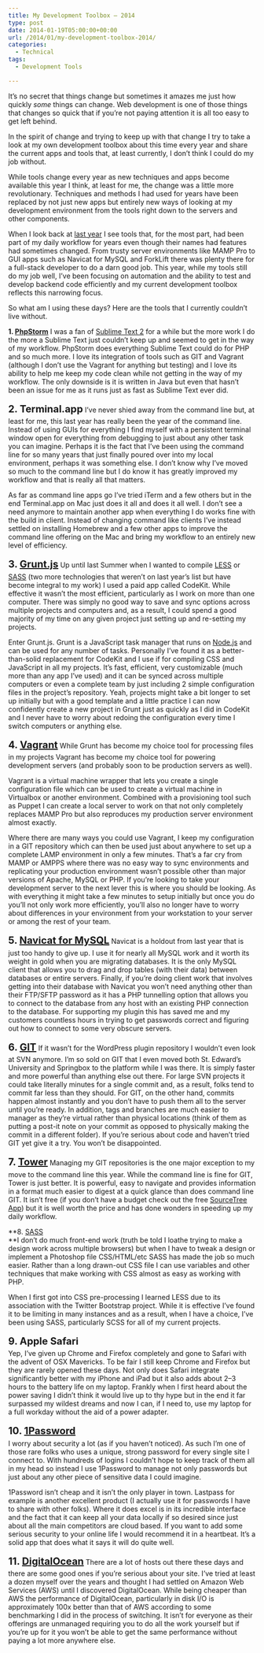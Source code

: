 ```yaml
---
title: My Development Toolbox – 2014
type: post
date: 2014-01-19T05:00:00+00:00
url: /2014/01/my-development-toolbox-2014/
categories:
  - Technical
tags:
  - Development Tools

---
```

It’s no secret that things change but sometimes it amazes me just how quickly _some_ things can change. Web development is one of those things that changes so quick that if you’re not paying attention it is all too easy to get left behind.

In the spirit of change and trying to keep up with that change I try to take a look at my own development toolbox about this time every year and share the current apps and tools that, at least currently, I don’t think I could do my job without.

While tools change every year as new techniques and apps become available this year I think, at least for me, the change was a little more revolutionary. Techniques and methods I had used for years have been replaced by not just new apps but entirely new ways of looking at my development environment from the tools right down to the servers and other components.

When I look back at [last year][1] I see tools that, for the most part, had been part of my daily workflow for years even though their names had features had sometimes changed. From trusty server environments like MAMP Pro to GUI apps such as Navicat for MySQL and ForkLift there was plenty there for a full-stack developer to do a darn good job. This year, while my tools still do my job well, I’ve been focusing on automation and the ability to test and develop backend code efficiently and my current development toolbox reflects this narrowing focus.

So what am I using these days? Here are the tools that I currently couldn’t live without.

**1. <a title="JetBrains PhpStorm" href="http://www.jetbrains.com/phpstorm/" target="_blank" rel="noopener noreferrer">PhpStorm</a>**
I was a fan of <a title="Sublime Text" href="http://www.sublimetext.com" target="_blank" rel="noopener noreferrer">Sublime Text 2</a> for a while but the more work I do the more a Sublime Text just couldn’t keep up and seemed to get in the way of my workflow. PhpStorm does everything Sublime Text could do for PHP and so much more. I love its integration of tools such as GIT and Vagrant (although I don’t use the Vagrant for anything but testing) and I love its ability to help me keep my code clean while not getting in the way of my workflow. The only downside is it is written in Java but even that hasn’t been an issue for me as it runs just as fast as Sublime Text ever did.

<strong style="font-size: 1.25rem; line-height: 1.625;">2. Terminal.app</strong>
I’ve never shied away from the command line but, at least for me, this last year has really been the year of the command line. Instead of using GUIs for everything I find myself with a persistent terminal window open for everything from debugging to just about any other task you can imagine. Perhaps it is the fact that I’ve been using the command line for so many years that just finally poured over into my local environment, perhaps it was something else. I don’t know why I’ve moved so much to the command line but I do know it has greatly improved my workflow and that is really all that matters.

As far as command line apps go I’ve tried iTerm and a few others but in the end Terminal.app on Mac just does it all and does it all well. I don’t see a need anymore to maintain another app when everything I do works fine with the build in client. Instead of changing command like clients I’ve instead settled on installing Homebrew and a few other apps to improve the command line offering on the Mac and bring my workflow to an entirely new level of efficiency.

<strong style="font-size: 1.25rem; line-height: 1.625;">3. <a title="Gruntjs" href="http://gruntjs.com" target="_blank" rel="noopener noreferrer">Grunt.js</a></strong>
Up until last Summer when I wanted to compile <a title="LESS" href="http://www.lesscss.org" target="_blank" rel="noopener noreferrer">LESS</a> or <a title="SASS" href="http://sass-lang.com" target="_blank" rel="noopener noreferrer">SASS</a> (two more technologies that weren’t on last year’s list but have become integral to my work) I used a paid app called CodeKit. While effective it wasn’t the most efficient, particularly as I work on more than one computer. There was simply no good way to save and sync options across multiple projects and computers and, as a result, I could spend a good majority of my time on any given project just setting up and re-setting my projects.

Enter Grunt.js. Grunt is a JavaScript task manager that runs on <a title="Node.js" href="http://nodejs.org" target="_blank" rel="noopener noreferrer">Node.js</a> and can be used for any number of tasks. Personally I’ve found it as a better-than-solid replacement for CodeKit and I use if for compiling CSS and JavaScript in all my projects. It’s fast, efficient, very customizable (much more than any app I’ve used) and it can be synced across multiple computers or even a complete team by just including 2 simple configuration files in the project’s repository. Yeah, projects might take a bit longer to set up initially but with a good template and a little practice I can now confidently create a new project in Grunt just as quickly as I did in CodeKit and I never have to worry about redoing the configuration every time I switch computers or anything else.

<strong style="font-size: 1.25rem; line-height: 1.625;">4. <a title="Vagrant" href="http://www.vagrantup.com" target="_blank" rel="noopener noreferrer">Vagrant</a></strong>
While Grunt has become my choice tool for processing files in my projects Vagrant has become my choice tool for powering development servers (and probably soon to be production servers as well).

Vagrant is a virtual machine wrapper that lets you create a single configuration file which can be used to create a virtual machine in Virtualbox or another environment. Combined with a provisioning tool such as Puppet I can create a local server to work on that not only completely replaces MAMP Pro but also reproduces my production server environment almost exactly.

Where there are many ways you could use Vagrant, I keep my configuration in a GIT repository which can then be used just about anywhere to set up a complete LAMP environment in only a few minutes. That’s a far cry from MAMP or AMPPS where there was no easy way to sync environments and replicating your production environment wasn’t possible other than major versions of Apache, MySQL or PHP. If you’re looking to take your development server to the next lever this is where you should be looking. As with everything it might take a few minutes to setup initially but once you do you’ll not only work more efficiently, you’ll also no longer have to worry about differences in your environment from your workstation to your server or among the rest of your team.

<strong style="font-size: 1.25rem; line-height: 1.625;">5. <a title="Navicat for MySQL" href="http://www.navicat.com/products/navicat-for-mysql" target="_blank" rel="noopener noreferrer">Navicat for MySQL</a></strong>
Navicat is a holdout from last year that is just too handy to give up. I use it for nearly all MySQL work and it worth its weight in gold when you are migrating databases. It is the only MySQL client that allows you to drag and drop tables (with their data) between databases or entire servers. Finally, if you’re doing client work that involves getting into their database with Navicat you won’t need anything other than their FTP/SFTP password as it has a PHP tunnelling option that allows you to connect to the database from any host with an existing PHP connection to the database. For supporting my plugin this has saved me and my customers countless hours in trying to get passwords correct and figuring out how to connect to some very obscure servers.

<strong style="font-size: 1.25rem; line-height: 1.625;">6. <a title="GIT" href="http://www.git-scm.com" target="_blank" rel="noopener noreferrer">GIT</a></strong>
If it wasn’t for the WordPress plugin repository I wouldn’t even look at SVN anymore. I’m so sold on GIT that I even moved both St. Edward’s University and Springbox to the platform while I was there. It is simply faster and more powerful than anything else out there. For large SVN projects it could take literally minutes for a single commit and, as a result, folks tend to commit far less than they should. For GIT, on the other hand, commits happen almost instantly and you don’t have to push them all to the server until you’re ready. In addition, tags and branches are much easier to manager as they’re virtual rather than physical locations (think of them as putting a post-it note on your commit as opposed to physically making the commit in a different folder). If you’re serious about code and haven’t tried GIT yet give it a try. You won’t be disappointed.

<strong style="font-size: 1.25rem; line-height: 1.625;">7. <a title="Tower" href="http://www.git-tower.com" target="_blank" rel="noopener noreferrer">Tower</a></strong>
Managing my GIT repositories is the one major exception to my move to the command line this year. While the command line is fine for GIT, Tower is just better. It is powerful, easy to navigate and provides information in a format much easier to digest at a quick glance than does command line GIT. It isn’t free (if you don’t have a budget check out the free <a title="SourceTree" href="http://www.sourcetreeapp.com" target="_blank" rel="noopener noreferrer">SourceTree App</a>) but it is well worth the price and has done wonders in speeding up my daily workflow.

**8. <a title="SASS" href="http://sass-lang.com" target="_blank" rel="noopener noreferrer">SASS<br /></a>**I don’t do much front-end work (truth be told I loathe trying to make a design work across multiple browsers) but when I have to tweak a design or implement a Photoshop file CSS/HTML/etc SASS has made the job so much easier. Rather than a long drawn-out CSS file I can use variables and other techniques that make working with CSS almost as easy as working with PHP.

When I first got into CSS pre-processing I learned LESS due to its association with the Twitter Bootstrap project. While it is effective I’ve found it to be limiting in many instances and as a result, when I have a choice, I’ve been using SASS, particularly SCSS for all of my current projects.

<strong style="font-size: 1.25rem; line-height: 1.625;">9. Apple Safari<br /></strong>Yep, I’ve given up Chrome and Firefox completely and gone to Safari with the advent of OSX Mavericks. To be fair I still keep Chrome and Firefox but they are rarely opened these days. Not only does Safari integrate significantly better with my iPhone and iPad but it also adds about 2–3 hours to the battery life on my laptop. Frankly when I first heard about the power saving I didn’t think it would live up to thy hype but in the end it far surpassed my wildest dreams and now I can, if I need to, use my laptop for a full workday without the aid of a power adapter.

<strong style="font-size: 1.25rem; line-height: 1.625;">10. <a title="1Password" href="https://agilebits.com/onepassword" target="_blank" rel="noopener noreferrer">1Password<br /></a></strong>I worry about security a lot (as if you haven’t noticed). As such I’m one of those rare folks who uses a unique, strong password for every single site I connect to. With hundreds of logins I couldn’t hope to keep track of them all in my head so instead I use 1Password to manage not only passwords but just about any other piece of sensitive data I could imagine.

1Password isn’t cheap and it isn’t the only player in town. Lastpass for example is another excellent product (I actually use it for passwords I have to share with other folks). Where it does excel is in its incredible interface and the fact that it can keep all your data locally if so desired since just about all the main competitors are cloud based. If you want to add some serious security to your online life I would recommend it in a heartbeat. It’s a solid app that does what it says it will do quite well.

<strong style="font-size: 1.25rem; line-height: 1.625;">11. <a title="DigitalOcean" href="https://www.digitalocean.com" target="_blank" rel="noopener noreferrer">DigitalOcean</a></strong>
There are a lot of hosts out there these days and there are some good ones if you’re serious about your site. I’ve tried at least a dozen myself over the years and thought I had settled on Amazon Web Services (AWS) until I discovered DigitalOcean. While being cheaper than AWS the performance of DigitalOcean, particularly in disk I/O is approximately 100x better than that of AWS according to some benchmarking I did in the process of switching. It isn’t for everyone as their offerings are unmanaged requiring you to do all the work yourself but if you’re up for it you won’t be able to get the same performance without paying a lot more anywhere else.

 [1]: /2013/05/bit51s-development-tools-2013-edition/
